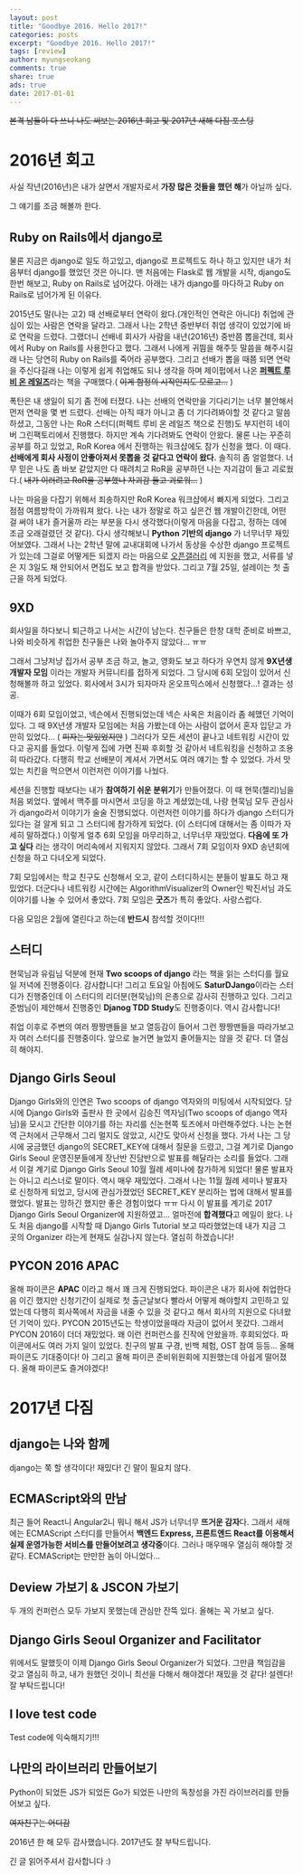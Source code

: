 ```yaml
---
layout: post
title: "Goodbye 2016. Hello 2017!"
categories: posts
excerpt: "Goodbye 2016. Hello 2017!"
tags: [review]
author: myungseokang
comments: true
share: true
ads: true
date: 2017-01-01
---
```


<del>본격 남들이 다 쓰니 나도 써보는 2016년 회고 및 2017년 새해 다짐 포스팅</del>

# 2016년 회고

사실 작년(2016년)은 내가 살면서 개발자로서 **가장 많은 것들을 했던 해**가 아닐까 싶다.

그 얘기를 조금 해볼까 한다.


## Ruby on Rails에서 django로

물론 지금은 django로 일도 하고있고, django로 프로젝트도 하나 하고 있지만 내가 처음부터 django를 했었던 것은 아니다. 맨 처음에는 Flask로 웹 개발을 시작, django도 한번 해보고, Ruby on Rails로 넘어갔다. 아래는 내가 django를 마다하고 Ruby on Rails로 넘어가게 된 이유다.

2015년도 말(나는 고2) 때 선배로부터 연락이 왔다.(개인적인 연락은 아니다) 취업에 관심이 있는 사람은 연락을 달라고. 그래서 나는 2학년 중반부터 취업 생각이 있었기에 바로 연락을 드렸다. 그랬더니 선배네 회사가 사람을 내년(2016년) 중반쯤 뽑을건데, 회사에서 Ruby on Rails를 사용한다고 했다.
그래서 나에게 귀띔을 해주듯 말씀을 해주시길래 나는 당연히 Ruby on Rails를 죽어라 공부했다. 그리고 선배가 뽑을 때쯤 되면 연락을 주신다길래 나는 이렇게 쉽게 취업해도 되나 생각을 하며 제이펍에서 나온 [**퍼펙트 루비 온 레일즈**](http://jpub.tistory.com/529)라는 책을 구매했다.( ~~이게 함정의 시작인지도 모르고...~~ )

폭탄은 내 생일이 되기 좀 전에 터졌다. 나는 선배의 연락만을 기다리기는 너무 불안해서 먼저 연락을 몇 번 드렸다. 선배는 아직 때가 아니고 좀 더 기다려봐야할 것 같다고 말씀하셨고, 그동안 나는 RoR 스터디(퍼펙트 루비 온 레일즈 책으로 진행)도 부지런히 네이버 그린팩토리에서 진행했다. 하지만 계속 기다려봐도 연락이 안왔다.
물론 나는 꾸준히 공부를 하고 있었고, RoR Korea 에서 진행하는 워크샵에도 참가 신청을 했다. 이 때다. **선배에게 회사 사정이 안좋아져서 못뽑을 것 같다고 연락이 왔다.** 솔직히 좀 얼얼했다. 너무 믿은 나도 좀 바보 같았지만 다 때려치고 RoR을 공부하던 나는 자괴감이 들고 괴로웠다.( ~~내가 이러려고 RoR을 공부했나 자괴감 들고 괴로워...~~ )

나는 마음을 다잡기 위해서 죄송하지만 RoR Korea 워크샵에서 빠지게 되었다. 그리고 점점 여름방학이 가까워져 왔다. 나는 내가 정말로 하고 싶은건 웹 개발이긴한데, 어떤 걸 써야 내가 즐거울까 라는 부분을 다시 생각했다(이렇게 마음을 다잡고, 정하는 데에 조금 오래걸렸던 것 같다). 다시 생각해보니 **Python 기반의 django** 가 너무너무 재밌어보였다. 그래서 나는 2학년 말에 교내대회에 나가서 동상을 수상한 django 프로젝트가 있는데 그걸로 어떻게든 되겠지 라는 마음으로 [오픈갤러리](http://www.opengallery.co.kr/) 에 지원을 했고, 서류를 넣은 지 3일도 채 안되어서 면접도 보고 합격을 받았다. 그리고 7월 25일, 설레이는 첫 출근을 하게 되었다.


## 9XD

회사일을 하다보니 퇴근하고 나서는 시간이 남는다.
친구들은 한창 대학 준비로 바쁘고, 나와 비슷하게 취업한 친구들은 나와 놀아주지 않았다... ㅠㅠ

그래서 그냥저냥 집가서 공부 조금 하고, 놀고, 영화도 보고 하다가 우연치 않게 **9X년생 개발자 모임** 이라는 개발자 커뮤니티를 접하게 되었다.
그 당시에 6회 모임이 있어서 신청해볼까 하고 있었다. 회사에서 3시가 되자마자 온오프믹스에서 신청했다...! 결과는 성공.

이때가 6회 모임이었고, 넥슨에서 진행되었는데 넥슨 사옥은 처음이라 좀 헤맸던 기억이 있다.
그 때 9X년생 개발자 모임에는 처음 가봤는데 아는 사람이 없어서 혼자 입닫고 가만히 있었다... ( ~~피자는 맛있었지만~~ )
그러다가 모든 세션이 끝나고 네트워킹 시간이 있다고 공지를 들었다.
이렇게 집에 가면 진짜 후회할 것 같아서 네트워킹을 신청하고 조용히 따라갔다. 다행히 학교 선배분이 계셔서 가면서도 여러 얘기는 할 수 있었다.
가서 맛있는 치킨을 먹으면서 이런저런 이야기를 나눴다.

세션을 진행할 때보다는 내가 **참여하기 쉬운 분위기**가 만들어졌다.
이 때 현묵(젤리)님을 처음 뵈었다. 옆에서 맥주를 마시면서 코딩을 하고 계셨었는데, 나랑 현묵님 모두 관심사가 django라서 이야기가 술술 진행되었다.
이런저런 이야기를 하다가 django 스터디가 있다는 걸 알게 되고 그 스터디에 참가하게 되었다. (이 스터디에 대해서는 좀 이따가 자세히 말하겠다.)
이렇게 얼추 6회 모임을 마무리하고, 너무너무 재밌었다. **다음에 또 가고 싶다** 라는 생각이 머리속에서 지워지지 않았다.
그래서 7회 모임이자 9XD 송년회에 신청을 하고 다녀오게 되었다.

7회 모임에서는 학교 친구도 신청해서 오고, 같이 스터디하시는 분들이 발표도 하고 재밌었다.
더군다나 네트워킹 시간에는 AlgorithmVisualizer의 Owner인 박진서님 과도 이야기를 나눌 수 있어서 좋았다.
7회 모임은 **굿즈**가 특히 좋았다. 사랑스럽다.

다음 모임은 2월에 열린다고 하는데 **반드시** 참석할 것이다!!!


## 스터디

현묵님과 유림님 덕분에 현재 **Two scoops of django** 라는 책을 읽는 스터디를 월요일 저녁에 진행중이다. 감사합니다!
그리고 토요일 아침에도 **SaturDJango**이라는 스터디가 진행중인데 이 스터디의 리더분(현묵님)의 은총으로 감사히 진행하고 있다.
그리고 준범님이 제안해서 진행중인 **Djanog TDD Study**도 진행중이다. 역시 감사합니다!

취업 이후로 주변의 여러 짱짱맨들을 보고 열등감이 들어서 그런 짱짱맨들을 따라가보고자 여러 스터디를 진행중이다.
앞으로 늘거면 늘었지 줄어들지는 않을 것 같다. 더 열심히 해야지.


## Django Girls Seoul

Django Girls와의 인연은 Two scoops of django 역자와의 미팅에서 시작되었다.
당시에 Django Girls와 출판사 한 곳에서 김승진 역자님(Two scoops of django 역자님)을 모시고 간단한 이야기를 하는 자리를 신논현쪽 토즈에서 마련해주었다.
나는 논현역 근처에서 근무해서 그리 멀지도 않았고, 시간도 맞아서 신청을 했다.
가서 나는 그 당시에 궁금했던 django의 SECRET_KEY에 대해서 질문을 드렸고, 그걸 계기로 Django Girls Seoul 운영진분들에게 장난반 진담반으로 발표를 해달라는 소리를 들었다.
그래서 이걸 계기로 Django Girls Seoul 10월 월례 세미나에 참가하게 되었다! 물론 발표자는 아니고 리스너로 말이다.
역시 매우 재밌었다.
그래서 나는 11월 월례 세미나 발표자로 신청하게 되었고, 당시에 관심가졌었던 SECRET_KEY 분리하는 법에 대해서 발표를 했었다.
발표는 망하긴 했지만 좋은 경험이었다 ㅠㅠ
다시 이 발표를 계기로 2017 Django Girls Seoul Organizer에 지원하였고... 얼마전에 **합격했다**고 메일이 왔다.
나도 처음 django를 시작할 때 Django Girls Tutorial 보고 따라했었는데 내가 지금 그 곳의 Organizer 라는게 현재도 실감나지 않는다.
열심히 하겠습니다!


## PYCON 2016 APAC

올해 파이콘은 **APAC** 이라고 해서 꽤 크게 진행되었다.
파이콘은 내가 회사에 취업한다음 이긴 했지만 신청기간이 실제로 첫 출근날보다 빨라서 어떻게 해야할지 고민하고 있었는데 다행히 회사쪽에서 자금을 내줄 수 있을 것 같다고 해서 회사의 지원으로 다녀왔던 기억이 있다.
PYCON 2015년도는 학생이었을때라 자금이 없어서 못갔다.
그래서 PYCON 2016이 더더 재밌었다. 왜 이런 컨퍼런스를 진작에 안왔을까. 후회되었다.
파이콘에서도 여러 가지 일이 있었다.
친구의 발표 구경, 빈백 체험, OST 참여 등등... 올해 파이콘도 기대중이다!
아 그리고 올해 파이콘 준비위원회에 지원했는데 아쉽게 떨어졌다.
올해 파이콘도 즐겨야겠다!


# 2017년 다짐

## django는 나와 함께

django는 쭉 할 생각이다! 재밌다! 긴 말이 필요치 않다.

## ECMAScript와의 만남

최근 들어 React니 Angular2니 뭐니 해서 JS가 너무너무 **뜨거운 감자**다.
그래서 새해에는 ECMAScript 스터디를 만들어서 **백엔드 Express, 프론트엔드 React를 이용해서 실제 운영가능한 서비스를 만들어보려고 생각중**이다.
그러나 매우매우 열심히 해야할 것 같다. ECMAScript는 만만한 놈이 아니었다...

## Deview 가보기 & JSCON 가보기

두 개의 컨퍼런스 모두 가보지 못했는데 관심만 잔뜩 있다. 올해는 꼭 가보고 싶다.

## Django Girls Seoul Organizer and Facilitator

위에서도 말했듯이 이제 Django Girls Seoul Organizer가 되었다.
그만큼 책임감을 갖고 열심히 하고, 내가 원했던 것이니 최선을 다해서 해야겠다! 재밌을 것 같다! 설렌다!
잘 부탁드립니다!

## I love test code

Test code에 익숙해지기!!!

## 나만의 라이브러리 만들어보기

Python이 되었든 JS가 되었든 Go가 되었든 나만의 독창성을 가진 라이브러리를 만들어보고 싶다.

~~여자친구는 어디감~~

2016년 한 해 모두 감사했습니다.
2017년도 잘 부탁드립니다.

긴 글 읽어주셔서 감사합니다 :)
